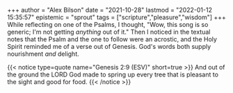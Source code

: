 +++
author = "Alex Bilson"
date = "2021-10-28"
lastmod = "2022-01-12 15:35:57"
epistemic = "sprout"
tags = ["scripture","pleasure","wisdom"]
+++
While reflecting on one of the Psalms, I thought, "Wow, this song is so generic; I'm not getting _anything_ out of it." Then I noticed in the textual notes that the Psalm and the one to follow were an acrostic, and the Holy Spirit reminded me of a verse out of Genesis. God's words both supply nourishment _and_ delight.

{{< notice type=quote name="Genesis 2:9 (ESV)" short=true >}}
And out of the ground the LORD God made to spring up every tree that is pleasant to the sight and good for food.
{{< /notice >}}
